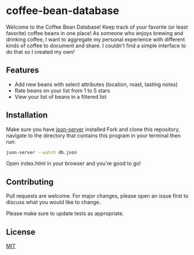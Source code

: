 # coffee-bean-database

Welcome to the Coffee Bean Database! Keep track of your favorite (or least favorite) coffee beans in one place! As someone who enjoys brewing and drinking coffee, I want to aggregate my personal experience with different kinds of coffee to document and share. I couldn't find a simple interface to do that so I created my own!

## Features

- Add new beans with select attributes (location, roast, tasting notes)
- Rate beans on your list from 1 to 5 stars
- View your list of beans in a filtered list

## Installation

Make sure you have [json-server](https://www.npmjs.com/package/json-server) installed
Fork and clone this repository, navigate to the directory that contains this program in your terminal then run:

```bash
json-server --watch db.json
```

Open index.html in your browser and you're good to go!

## Contributing

Pull requests are welcome. For major changes, please open an issue first
to discuss what you would like to change.

Please make sure to update tests as appropriate.

## License

[MIT](https://choosealicense.com/licenses/mit/)